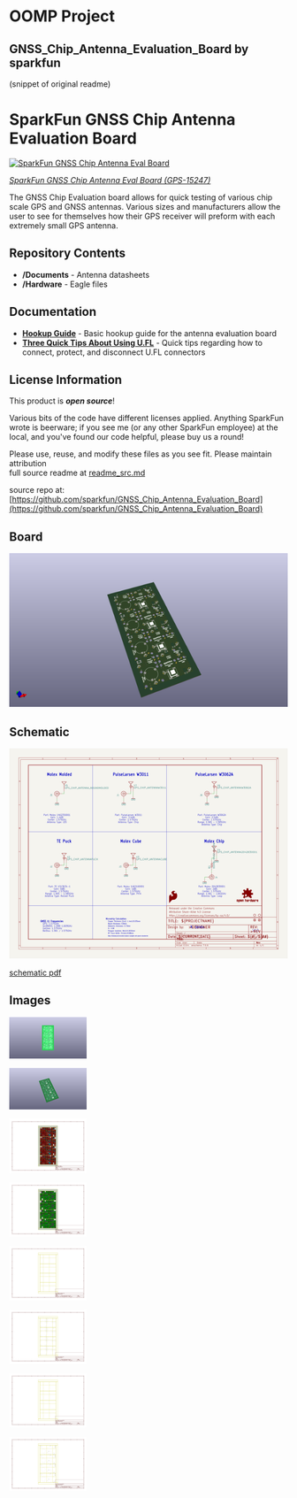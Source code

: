 # OOMP Project  
## GNSS_Chip_Antenna_Evaluation_Board  by sparkfun  
  
(snippet of original readme)  
  
SparkFun GNSS Chip Antenna Evaluation Board  
===========================================================  
  
[![SparkFun GNSS Chip Antenna Eval Board](https://cdn.sparkfun.com//assets/parts/1/3/7/1/2/15247-SparkFun_GNSS_Chip_Antenna_Evaluation_Board-01.jpg)](https://www.sparkfun.com/products/15247)  
  
[*SparkFun GNSS Chip Antenna Eval Board (GPS-15247)*](https://www.sparkfun.com/products/15247)  
  
The GNSS Chip Evaluation board allows for quick testing of various chip scale GPS and GNSS antennas. Various sizes and manufacturers allow the user to see for themselves how their GPS receiver will preform with each extremely small GPS antenna.  
  
Repository Contents  
-------------------  
  
* **/Documents** - Antenna datasheets  
* **/Hardware** - Eagle files  
  
Documentation  
-------------------  
  
* **[Hookup Guide](https://learn.sparkfun.com/tutorials/gnss-chip-antenna-hookup-guide)** - Basic hookup guide for the antenna evaluation board  
* **[Three Quick Tips About Using U.FL](https://learn.sparkfun.com/tutorials/three-quick-tips-about-using-ufl)** - Quick tips regarding how to connect, protect, and disconnect U.FL connectors  
  
License Information  
-------------------  
  
This product is _**open source**_!   
  
Various bits of the code have different licenses applied. Anything SparkFun wrote is beerware; if you see me (or any other SparkFun employee) at the local, and you've found our code helpful, please buy us a round!  
  
Please use, reuse, and modify these files as you see fit. Please maintain attribution   
  full source readme at [readme_src.md](readme_src.md)  
  
source repo at: [https://github.com/sparkfun/GNSS_Chip_Antenna_Evaluation_Board](https://github.com/sparkfun/GNSS_Chip_Antenna_Evaluation_Board)  
## Board  
  
[![working_3d.png](working_3d_600.png)](working_3d.png)  
## Schematic  
  
[![working_schematic.png](working_schematic_600.png)](working_schematic.png)  
  
[schematic pdf](working_schematic.pdf)  
## Images  
  
[![working_3D_bottom.png](working_3D_bottom_140.png)](working_3D_bottom.png)  
  
[![working_3D_top.png](working_3D_top_140.png)](working_3D_top.png)  
  
[![working_assembly_page_01.png](working_assembly_page_01_140.png)](working_assembly_page_01.png)  
  
[![working_assembly_page_02.png](working_assembly_page_02_140.png)](working_assembly_page_02.png)  
  
[![working_assembly_page_03.png](working_assembly_page_03_140.png)](working_assembly_page_03.png)  
  
[![working_assembly_page_04.png](working_assembly_page_04_140.png)](working_assembly_page_04.png)  
  
[![working_assembly_page_05.png](working_assembly_page_05_140.png)](working_assembly_page_05.png)  
  
[![working_assembly_page_06.png](working_assembly_page_06_140.png)](working_assembly_page_06.png)  
